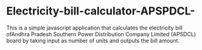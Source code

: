 # Electricity-bill-calculator-APSPDCL-
This is a simple javascript application that calculates the electricity bill ofAndhra Pradesh Southern Power Distribution Company Limited (APSDCL) board by taking input as number of units and outputs the bill amount.
